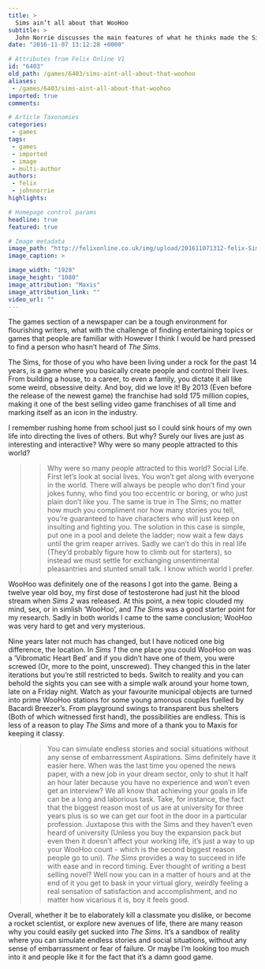 ```yaml
---
title: >
  Sims ain’t all about that WooHoo
subtitle: >
  John Norrie discusses the main features of what he thinks made the Sims so enjoyable and just plain fun
date: "2016-11-07 13:12:28 +0000"

# Attributes from Felix Online V1
id: "6403"
old_path: /games/6403/sims-aint-all-about-that-woohoo
aliases:
 - /games/6403/sims-aint-all-about-that-woohoo
imported: true
comments:

# Article Taxonomies
categories:
 - games
tags:
 - games
 - imported
 - image
 - multi-author
authors:
 - felix
 - johnnorrie
highlights:

# Homepage control params
headline: true
featured: true

# Image metadata
image_path: "http://felixonline.co.uk/img/upload/201611071312-felix-Sims3_02.jpg"
image_caption: >

image_width: "1920"
image_height: "1080"
image_attribution: "Maxis"
image_attribution_link: ""
video_url: ""
---
```


The games section of a newspaper can be a tough environment for flourishing writers, what with the challenge of finding entertaining topics or games that people are familiar with  However I think I would be hard pressed to find a person who hasn’t heard of _The Sims_.

The Sims, for those of you who have been living under a rock for the past 14 years, is a game where you basically create people and control their lives. From building a house, to a career, to even a family, you dictate it all like some weird, obsessive deity. And boy, did we love it! By 2013 (Even before the release of the newest game) the franchise had sold 175 million copies, making it one of the best selling video game franchises of all time and marking itself as an icon in the industry.

I remember rushing home from school just so I could sink hours of my own life into directing the lives of others. But why? Surely our lives are just as interesting and interactive? Why were so many people attracted to this world?
> > Why were so many people attracted to this world?
Social Life. First let’s look at social lives. You won’t get along with everyone in the world. There will always be people who don’t find your jokes funny, who find you too eccentric or boring, or who just plain don’t like you. The same is true in The Sims; no matter how much you compliment nor how many stories you tell, you’re guaranteed to have characters who will just keep on insulting and fighting you. The solution in this case is simple, put one in a pool and delete the ladder; now wait a few days until the grim reaper arrives. Sadly we can’t do this in real life (They’d probably figure how to climb out for starters), so instead we must settle for exchanging unsentimental pleasantries and stunted small talk. I know which world I prefer.

WooHoo was definitely one of the reasons I got into the game. Being a twelve year old boy, my first dose of testosterone had just hit the blood stream when _Sims 2_ was released. At this point, a new topic clouded my mind, sex, or in simlish ‘WooHoo’, and _The Sims_ was a good starter point for my research. Sadly in both worlds I came to the same conclusion; WooHoo was very hard to get and very mysterious.

Nine years later not much has changed, but I have noticed one big difference, the location. In _Sims 1_ the one place you could WooHoo on was a ‘Vibromatic Heart Bed’ and if you didn’t have one of them, you were screwed (Or, more to the point, unscrewed). They changed this in the later iterations but you’re still restricted to beds. Switch to reality and you can behold the sights you can see with a simple walk around your home town, late on a Friday night. Watch as your favourite municipal objects are turned into prime WooHoo stations for some young amorous couples fuelled by Bacardi Breezer’s. From playground swings to transparent bus shelters (Both of which witnessed first hand), the possibilities are endless. This is less of a reason to play _The Sims_ and more of a thank you to Maxis for keeping it classy.
> > You can simulate endless stories and social situations without any sense of embarressment
Aspirations. Sims definitely have it easier here. When was the last time you opened the news paper, with a new job in your dream sector,  only to shut it half an hour later because you have no experience and won’t even get an interview? We all know that achieving your goals in life can be a long and laborious task. Take, for instance, the fact that the biggest reason most of us are at university for three years plus is so we can get our foot in the door in a particular profession. Juxtapose this with the Sims and they haven’t even heard of university (Unless you buy the expansion pack but even then it doesn’t affect your working life, it’s just a way to up your WooHoo count - which is the second biggest reason people go to uni). _The Sims_ provides a way to succeed in life with ease and in record timing. Ever thought of writing a best selling novel? Well now you can in a matter of hours and at the end of it you get to bask in your virtual glory, weirdly feeling a real sensation of satisfaction and accomplishment, and no matter how vicarious it is, boy it feels good.

Overall, whether it be to elaborately kill a classmate you dislike, or become a rocket scientist, or explore new avenues of life, there are many reason why you could easily get sucked into _The Sims_. It’s a sandbox of reality where you can simulate endless stories and social situations, without any sense of embarrassment or fear of failure. Or maybe I’m looking too much into it and people like it for the fact that it’s a damn good game.
